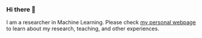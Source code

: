 ### Hi there 👋

I am a researcher in Machine Learning. Please check [my personal webpage](https://marharyta-aleksandrova.github.io/) to learn about my research, teaching, and other experiences.

<!--
**marharyta-aleksandrova/marharyta-aleksandrova** is a ✨ _special_ ✨ repository because its `README.md` (this file) appears on your GitHub profile.

Here are some ideas to get you started:

- 🔭 I’m currently working on ...
- 🌱 I’m currently learning ...
- 👯 I’m looking to collaborate on ...
- 🤔 I’m looking for help with ...
- 💬 Ask me about ...
- 📫 How to reach me: ...
- 😄 Pronouns: ...
- ⚡ Fun fact: ...
-->
